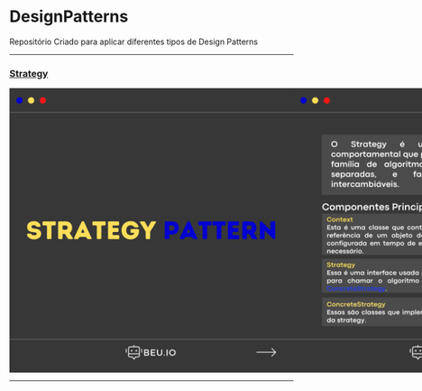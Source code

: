 # DesignPatterns
Repositório Criado para aplicar diferentes tipos de Design Patterns

--- 

<h3><a href="https://github.com/OseiasBeu/DesignPatterns/tree/main/Strategy" target="blank">Strategy</a></h3>
<div align="center" style="display: flex"><br>
  <img align="center" alt="img-1" src="Strategy/Assets/1.png">
  <img align="center" alt="img-1" src="Strategy/Assets/2.png">
  <img align="center" alt="img-1" src="Strategy/Assets/3.png">
  <img align="center" alt="img-1" src="Strategy/Assets/4.png">
  <img align="center" alt="img-1" src="Strategy/Assets/5.png">
  <img align="center" alt="img-1" src="Strategy/Assets/6.png">
  <img align="center" alt="img-1" src="Strategy/Assets/7.png">
  <img align="center" alt="img-1" src="Strategy/Assets/8.png">
</div>

---